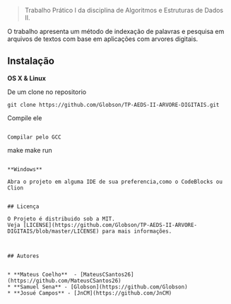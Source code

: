 [](https://i.imgur.com/XDXUh3W.jpg)
>Trabalho Prático I da disciplina de Algoritmos e Estruturas de Dados II.





O trabalho apresenta um método de indexação de palavras e pesquisa em arquivos de textos com base em aplicações com arvores digitais.

## Instalação

**OS X & Linux**

De um clone no repositorio
```
git clone https://github.com/Globson/TP-AEDS-II-ARVORE-DIGITAIS.git

```
Compile ele
```

Compilar pelo GCC
```
make
make run
```

**Windows**

Abra o projeto em alguma IDE de sua preferencia,como o CodeBlocks ou Clion


## Licença

O Projeto é distribuido sob a MIT.
Veja [LICENSE](https://github.com/Globson/TP-AEDS-II-ARVORE-DIGITAIS/blob/master/LICENSE) para mais informações.



## Autores


* **Mateus Coelho**  - [MateusCSantos26](https://github.com/MateusCSantos26)
* **Samuel Sena** - [Globson](https://github.com/Globson)
* **Josué Campos** - [JnCM](https://github.com/JnCM)
